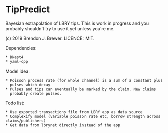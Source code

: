 TipPredict
==========

Bayesian extrapolation of LBRY tips. This is work in progress and you probably
shouldn't try to use it yet unless you're me.

(c) 2019 Brendon J. Brewer. LICENCE: MIT.

Dependencies:

    * DNest4
    * yaml-cpp

Model idea:

    * Poisson process rate (for whole channel) is a sum of a constant plus
      pulses which decay
    * Pulses and tips can eventually be marked by the claim. New claims
      probably create pulses.

Todo list:

    * Use exported transactions file from LBRY app as data source
    * Complexify model (variable poisson rate etc, borrow strength across claims/publishers)
    * Get data from lbrynet directly instead of the app
